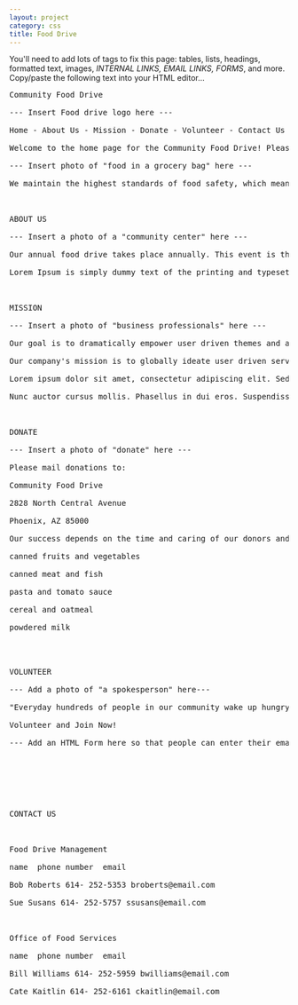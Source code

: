 ```yaml
---
layout: project
category: css
title: Food Drive
---
```

You'll need to add lots of tags to fix this page: tables, lists, headings, formatted text, images, *INTERNAL LINKS, EMAIL LINKS, FORMS*, and more.  Copy/paste the following text into your HTML editor...


<pre>
Community Food Drive

--- Insert Food drive logo here ---

Home - About Us - Mission - Donate - Volunteer - Contact Us

Welcome to the home page for the Community Food Drive! Please Help! Our food banks are excited to have you join the fight against hunger in your community. Keep these things in mind in order to have the greatest impact. Before you organize a food drive, make sure you contact your local food bank. The food bank will give you advice.

--- Insert photo of "food in a grocery bag" here ---

We maintain the highest standards of food safety, which means that not every product is suitable for donation. It requires time and effort for the food bank to sort and inspect all donated items to ensure that they are safe. To maximize your efforts, we suggest that you also consider a “virtual” food drive to help support your local food bank.



ABOUT US

--- Insert a photo of a "community center" here ---

Our annual food drive takes place annually. This event is the largest one-day food drive in the metropolitan area and has helped feed those in need since 1991. We strive to provide the most nutritious food for individuals and families in our community. If you are unable to bring items to the food bank at 2828 North Central Avenue, please consider giving a cash donation. For every dollar that you donate, our food bank can buy $12 worth of food using wholesale discounts.

Lorem Ipsum is simply dummy text of the printing and typesetting industry. Lorem Ipsum has been the industry's standard dummy text ever since the 1500s, when an unknown printer took a galley of type and scrambled it to make a type specimen book. It has survived not only five centuries, but also the leap into electronic typesetting, remaining essentially unchanged. It was popularised in the 1960s with the release of Letraset sheets containing Lorem Ipsum passages, and more recently with desktop publishing software like Aldus PageMaker including versions of Lorem Ipsum.



MISSION

--- Insert a photo of "business professionals" here ---

Our goal is to dramatically empower user driven themes and also empower client based paradigms and one-of-a-kind compositions and also exciting compositions. We believe in a world where we can impactfully build 'out of the box' colors and also global services in order to impactfully foster. We believe in a world where we can synergistically actualize human platforms and also empower client based solutions so we will ideate diverse opportunities.

Our company's mission is to globally ideate user driven services in order to globally design experiences. We exist to collaboratively ideate exciting colors so we can administrate diverse users. We strive to constructively promote diverse users and user driven products and integrate creative synergies to allow us to holistically foster.

Lorem ipsum dolor sit amet, consectetur adipiscing elit. Sed consectetur nulla nunc, quis euismod massa tempor in. In hac habitasse platea dictumst. Proin facilisis sollicitudin nisl. Nunc vehicula ligula eget condimentum suscipit. Donec faucibus mi et vestibulum suscipit. Integer aliquam ante eget nunc egestas gravida. Curabitur pellentesque varius ligula ac dictum. Cras aliquet odio ipsum, in tempus elit blandit eu. Donec venenatis faucibus justo, in tempor ante suscipit eu. Phasellus nec lacinia nisl. Proin suscipit gravida pharetra. Duis mattis efficitur suscipit. Sed sagittis rhoncus nisl vel suscipit.

Nunc auctor cursus mollis. Phasellus in dui eros. Suspendisse scelerisque enim magna, sit amet eleifend sem eleifend vitae. Phasellus in nisi velit. Praesent blandit, lectus tristique pretium facilisis, purus eros finibus ligula, vitae porta ipsum justo quis felis. Sed in blandit nibh. Maecenas ac dapibus tortor. Ut tristique venenatis dolor vel sollicitudin. Nullam pharetra imperdiet cursus. Nunc nisi dui, luctus semper nisl convallis, tempus maximus urna.



DONATE

--- Insert a photo of "donate" here ---

Please mail donations to:

Community Food Drive

2828 North Central Avenue

Phoenix, AZ 85000

Our success depends on the time and caring of our donors and volunteers. Please donate non-perishable foods or sign up to volunteer your time. The most needed non-perishable foods are:

canned fruits and vegetables

canned meat and fish

pasta and tomato sauce

cereal and oatmeal

powdered milk




VOLUNTEER

--- Add a photo of "a spokesperson" here---

"Everyday hundreds of people in our community wake up hungry. you can make a difference by helping those in need. Knowing that I am changing people's lives is just one of the many reasons why I volunteer my time with the Community Food Drive. Join us today."

Volunteer and Join Now!

--- Add an HTML Form here so that people can enter their email address and sign up to volunteer for the food drive ---







CONTACT US



Food Drive Management

name  phone number  email

Bob Roberts 614- 252-5353 broberts@email.com

Sue Susans 614- 252-5757 ssusans@email.com



Office of Food Services

name  phone number  email

Bill Williams 614- 252-5959 bwilliams@email.com

Cate Kaitlin 614- 252-6161 ckaitlin@email.com

</pre>
